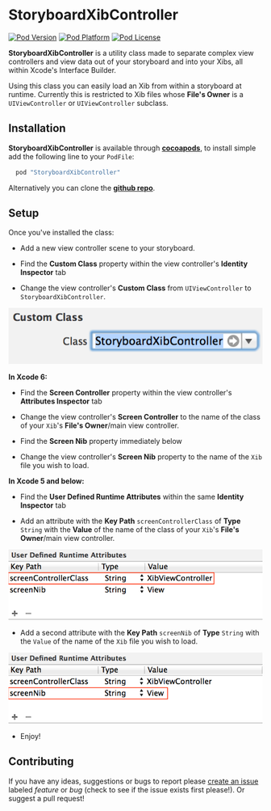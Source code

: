 StoryboardXibController
===

[![Pod Version](http://img.shields.io/cocoapods/v/StoryboardXibController.svg?style=flat)](http://cocoadocs.org/docsets/StoryboardXibController/)
[![Pod Platform](http://img.shields.io/cocoapods/p/StoryboardXibController.svg?style=flat)](http://cocoadocs.org/docsets/StoryboardXibController/)
[![Pod License](http://img.shields.io/cocoapods/l/StoryboardXibController.svg?style=flat)](http://cocoadocs.org/docsets/StoryboardXibController/)

**StoryboardXibController** is a utility class made to separate complex view controllers and view data out of your storyboard and into your Xibs, all within Xcode's Interface Builder.

Using this class you can easily load an Xib from within a storyboard at runtime. Currently this is restricted to Xib files whose **File's Owner** is a `UIViewController` or `UIViewController` subclass.

Installation
---
**StoryboardXibController** is available through **[cocoapods](http://cocoapods.org)**, to install simple add the following line to your `PodFile`:

``` ruby
  pod "StoryboardXibController"
```

Alternatively you can clone the **[github repo](https://github.com/Codecademy/StoryboardXibController)**.

Setup
---
Once you've installed the class:

* Add a new view controller scene to your storyboard. 

* Find the **Custom Class** property within the view controller's **Identity Inspector** tab

* Change the view controller's **Custom Class** from `UIViewController` to `StoryboardXibController`.

![Custom Class](https://github.com/Codecademy/StoryboardXibController/blob/master/README/Class.png?raw=true)

**In Xcode 6:**

* Find the **Screen Controller** property within the view controller's **Attributes Inspector** tab

* Change the view controller's **Screen Controller** to the name of the class of your `Xib`'s **File's Owner**/main view controller.

* Find the **Screen Nib** property immediately below

* Change the view controller's **Screen Nib** property to the name of the `Xib` file you wish to load.

**In Xcode 5 and below:**
 
* Find the **User Defined Runtime Attributes** within the same **Identity Inspector** tab

* Add an attribute with the **Key Path** `screenControllerClass` of **Type** `String` with the **Value** of the name of the class of your `Xib`'s **File's Owner**/main view controller.

![screenControllerClass](https://github.com/Codecademy/StoryboardXibController/blob/master/README/AttributeScreenControllerClass.png?raw=true)

* Add a second attribute with the **Key Path** `screenNib` of **Type** `String` with the `Value` of the name of the `Xib` file you wish to load.

![screenNib](https://github.com/Codecademy/StoryboardXibController/blob/master/README/AttributeScreenNib.png?raw=true)

* Enjoy!

Contributing
---
If you have any ideas, suggestions or bugs to report please [create an issue](https://github.com/Codecademy/StoryboardXibController/issues/new) labeled *feature* or *bug* (check to see if the issue exists first please!). Or suggest a pull request!
